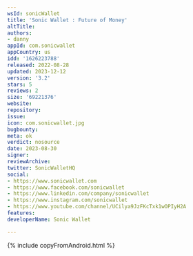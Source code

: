 ```yaml
---
wsId: sonicWallet
title: 'Sonic Wallet : Future of Money'
altTitle: 
authors:
- danny
appId: com.sonicwallet
appCountry: us
idd: '1626223788'
released: 2022-08-28
updated: 2023-12-12
version: '3.2'
stars: 5
reviews: 2
size: '69221376'
website: 
repository: 
issue: 
icon: com.sonicwallet.jpg
bugbounty: 
meta: ok
verdict: nosource
date: 2023-08-30
signer: 
reviewArchive: 
twitter: SonicWalletHQ
social:
- https://www.sonicwallet.com
- https://www.facebook.com/sonicwallet
- https://www.linkedin.com/company/sonicwallet
- https://www.instagram.com/sonicwallet
- https://www.youtube.com/channel/UCilya9JzFKcTxk1wOPIyH2A
features: 
developerName: Sonic Wallet

---
```


{% include copyFromAndroid.html %}